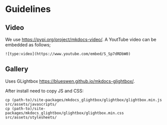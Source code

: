 # Guidelines

## Video

We use https://pypi.org/project/mkdocs-video/.  A YoutTube video can be 
embedded as follows; 

`![type:video](https://www.youtube.com/embed/S_Sp7dRDbW0)`

## Gallery

Uses GLightbox https://blueswen.github.io/mkdocs-glightbox/.

After install need to copy JS and CSS:

```
cp (path-to)/site-packages/mkdocs_glightbox/glightbox/glightbox.min.js src/assets/javascripts/
cp (path-to)/site-packages/mkdocs_glightbox/glightbox/glightbox.min.css src/assets/stylesheets/

```
